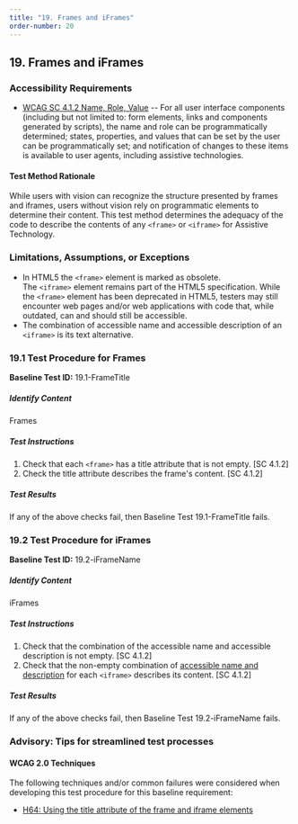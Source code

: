 ```yaml
---
title: "19. Frames and iFrames"
order-number: 20
---
```

## 19. Frames and iFrames

### Accessibility Requirements

-   [WCAG SC 4.1.2 Name, Role, Value](https://www.w3.org/TR/UNDERSTANDING-WCAG20/ensure-compat-rsv.html) -- For all user interface components (including but not limited to: form elements, links and components generated by scripts), the name and role can be programmatically determined; states, properties, and values that can be set by the user can be programmatically set; and notification of changes to these items is available to user agents, including assistive technologies.

#### Test Method Rationale
While users with vision can recognize the structure presented by frames and iframes, users without vision rely on programmatic elements to determine their content. This test method determines the adequacy of the code to describe the contents of any `<frame>` or `<iframe>` for Assistive Technology.

### Limitations, Assumptions, or Exceptions

-   In HTML5 the `<frame>` element is marked as obsolete. The `<iframe>` element remains part of the HTML5 specification. While the `<frame>` element has been deprecated in HTML5, testers may still encounter web pages and/or web applications with code that, while outdated, can and should still be accessible.
-   The combination of accessible name and accessible description of an `<iframe>` is its text alternative.

### 19.1 Test Procedure for Frames

**Baseline Test ID:** 19.1-FrameTitle

##### Identify Content
<p id="1IC">Frames</p>

##### Test Instructions
<ol id="1TI">
    <li id="1TI-1">Check that each <code>&lt;frame&gt;</code> has a title attribute that is not empty. [SC 4.1.2]</li>
    <li id="1TI-1">Check the title attribute describes the frame's content. [SC 4.1.2]</li>
</ol>

##### Test Results
<p id="1TR">If any of the above checks fail, then Baseline Test 19.1-FrameTitle fails.</p>

### 19.2 Test Procedure for iFrames

**Baseline Test ID:** 19.2-iFrameName

##### Identify Content
<p id="2IC">iFrames</p>

##### Test Instructions
<ol id="2TI">
    <li id="2TI-1">Check that the combination of the accessible name and accessible description is not empty. [SC 4.1.2]</li>
    <li id="2TI-2">Check that the non-empty combination of <a href="https://www.w3.org/TR/html-aam-1.0/#iframe-element" target="_blank" rel="noopener">accessible name and description</a> for each <code>&lt;iframe&gt;</code> describes its content. [SC 4.1.2]</li>
</ol>

##### Test Results
<p id="2TR">If any of the above checks fail, then Baseline Test 19.2-iFrameName fails.</p>

### Advisory: Tips for streamlined test processes

#### WCAG 2.0 Techniques
The following techniques and/or common failures were considered when developing this test procedure for this baseline requirement:
-   [H64: Using the title attribute of the frame and iframe elements](https://www.w3.org/TR/WCAG20-TECHS/H64.html)
